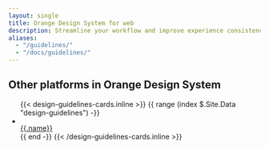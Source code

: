 ```yaml
---
layout: single
title: Orange Design System for web
description: Streamline your workflow and improve experience consistency with this cross-platform, scalable and inspiring design system. Designers, developers, marketers and partners, start your digital creations from the ready-to-use resources here!
aliases:
  - "/guidelines/"
  - "/docs/guidelines/"
---
```


<div class="ods-guidelines py-4 mt-md-2">
  <div class="container-xxl">
    <h2 class="h1">Other platforms in Orange Design System</h2>
    <ul class="row pt-3 list-unstyled">
      {{< design-guidelines-cards.inline >}}
      {{ range (index $.Site.Data "design-guidelines") -}}
      <li class="col-6 col-md-4 col-lg-3 col-xxl-2">
        <div class="card border-1 mb-2 mb-md-3 mb-lg-0">
          <img class="card-img-top" src="/docs/{{ $.Site.Params.docs_version }}/{{.image}}" alt="">
          <div class="card-body ps-2 pt-2">
            <a href="{{.link}}" class="stretched-link text-decoration-none h4" aria-label="{{.description}}" title="{{.description}}" target="_blank" rel="noopener">{{.name}}</a>
          </div>
        </div>
      </li>
      {{ end -}}
      {{< /design-guidelines-cards.inline >}}
    </ul>
  </div>
</div>
